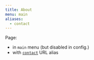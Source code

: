 ```yaml
---
title: About
menu: main
aliases:
  - contact
---
```

Page:
 - in `main` menu (but disabled in config.)
 - with [`contact`](/contact) URL alias
